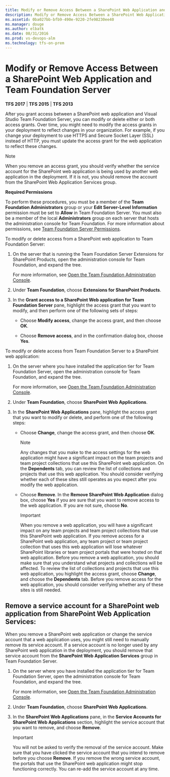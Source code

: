 ```yaml
---
title: Modify or Remove Access Between a SharePoint Web Application and TFS
description: Modify or Remove Access Between a SharePoint Web Application and Team Foundation Server
ms.assetid: 0ba027bb-bfb9-490e-9220-2fe98230ee40
ms.manager: douge
ms.author: elbatk
ms.date: 08/31/2016
ms.prod: vs-devops-alm
ms.technology: tfs-on-prem
---
```


# Modify or Remove Access Between a SharePoint Web Application and Team Foundation Server

**TFS 2017** | **TFS 2015** | **TFS 2013**

After you grant access between a SharePoint web application and Visual
Studio Team Foundation Server, you can modify or delete either or both
access grants. Over time, you might need to modify the access grants in
your deployment to reflect changes in your organization. For example, if
you change your deployment to use HTTPS and Secure Socket Layer (SSL)
instead of HTTP, you must update the access grant for the web
application to reflect these changes.

> [!NOTE]
> When you remove an access grant, you should verify whether the service
> account for the SharePoint web application is being used by another web
> application in the deployment. If it is not, you should remove the
> account from the SharePoint Web Application Services group.

**Required Permissions**

To perform these procedures, you must be a member of the 
**Team Foundation Administrators** group or your 
**Edit Server-Level Information** permission must be
set to **Allow** in Team Foundation Server. You
must also be a member of the local 
**Administrators** group on each server that hosts the
administration console for Team Foundation. For more information about
permissions, see [Team Foundation Server Permissions](../../security/permissions.md).

To modify or delete access from a SharePoint web application to Team Foundation Server:

1.  On the server that is running the Team Foundation Server Extensions
    for SharePoint Products, open the administration console for Team
    Foundation, and expand the tree.

    For more information, see [Open the Team Foundation Administration Console](../command-line/open-admin-console.md).

2.  Under **Team Foundation**, choose 
    **Extensions for SharePoint Products**.

3.  In the **Grant access to a SharePoint Web
    application for Team Foundation Server** pane, highlight the
    access grant that you want to modify, and then perform one of the
    following sets of steps:

    -   Choose **Modify access**, change the
        access grant, and then choose **OK**.

    -   Choose **Remove access**, and in the
        confirmation dialog box, choose **Yes**.

To modify or delete access from Team Foundation Server to a SharePoint web application:

1.  On the server where you have installed the application tier for Team
    Foundation Server, open the administration console for Team
    Foundation, and expand the tree.

    For more information, see [Open the Team Foundation Administration Console](../command-line/open-admin-console.md).

2.  Under **Team Foundation**, choose 
    **SharePoint Web Applications**.

3.  In the **SharePoint Web Applications** pane,
    highlight the access grant that you want to modify or delete, and
    perform one of the following steps:

    -   Choose **Change**, change the access
        grant, and then choose **OK**.

        > [!NOTE]
        > Any changes that you make to the access settings for the web application
        > might have a significant impact on the team projects and team project
        > collections that use this SharePoint web application. On the 
        > **Dependents** tab, you can review the list of
        > collections and projects that use this web application. You should
        > consider verifying whether each of these sites still operates as you
        > expect after you modify the web application.

    -   Choose **Remove**. In the 
        **Remove SharePoint Web Application** dialog
        box, choose **Yes** if you are sure that
        you want to remove access to the web application. If you are not
        sure, choose **No**.

        > [!IMPORTANT]
        > When you remove a web application, you will have a significant impact on
        > any team projects and team project collections that use this SharePoint
        > web application. If you remove access for a SharePoint web application,
        > any team project or team project collection that uses this web
        > application will lose whatever SharePoint libraries or team project
        > portals that were hosted on that web application. Before you remove a
        > web application, you should make sure that you understand what projects
        > and collections will be affected. To review the list of collections and
        > projects that use this web application, you highlight the access grant,
        > choose **Change**, and choose the 
        > **Dependents** tab. Before you remove access for the
        > web application, you should consider verifying whether any of these
        > sites is still needed.


## Remove a service account for a SharePoint web application from SharePoint Web Application Services: 

When you remove a SharePoint web application or change the service
account that a web application uses, you might still need to manually
remove its service account. If a service account is no longer used by
any SharePoint web application in the deployment, you should remove that
service account from the **SharePoint Web Application
Services** group in Team Foundation Server.

1.  On the server where you have installed the application tier for Team
    Foundation Server, open the administration console for Team
    Foundation, and expand the tree.

    For more information, see [Open the Team Foundation Administration Console](../command-line/open-admin-console.md).

2.  Under **Team Foundation**, choose 
    **SharePoint Web Applications**.

3.  In the **SharePoint Web Applications** pane,
    in the **Service Accounts for SharePoint Web
    Applications** section, highlight the service account that you
    want to remove, and choose **Remove**.

    > [!IMPORTANT]
    > You will not be asked to verify the removal of the service account. Make
    > sure that you have clicked the service account that you intend to remove
    > before you choose **Remove**. If you remove the
    > wrong service account, the portals that use the SharePoint web
    > application might stop functioning correctly. You can re-add the service
    > account at any time.

